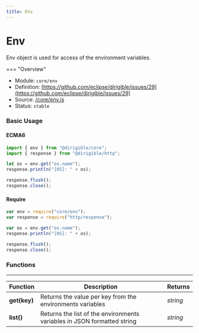 ```yaml
---
title: Env
---
```


Env
===

Env object is used for access of the environment variables.

=== "Overview"
- Module: `core/env`
- Definition: [https://github.com/eclipse/dirigible/issues/29](https://github.com/eclipse/dirigible/issues/29)
- Source: [/core/env.js](https://github.com/eclipse/dirigible/blob/master/components/api-core/src/main/resources/META-INF/dirigible/core/env.js)
- Status: `stable`

### Basic Usage

#### ECMA6

```javascript
import { env } from "@dirigible/core";
import { response } from "@dirigible/http";

let os = env.get("os.name");
response.println("[OS]: " + os);

response.flush();
response.close();
```

#### Require

```javascript
var env = require("core/env");
var response = require("http/response");

var os = env.get("os.name");
response.println("[OS]: " + os);

response.flush();
response.close();
```

### Functions

---

Function     | Description | Returns
------------ | ----------- | --------
**get(key)**   | Returns the value per key from the environments variables | *string*
**list()**   | Returns the list of the environments variables in JSON formatted string | *string*
